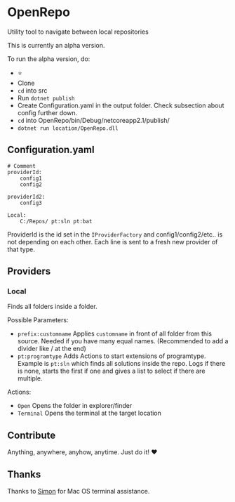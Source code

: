 # OpenRepo
Utility tool to navigate between local repositories

This is currently an alpha version.

To run the alpha version, do:

- :star:
- Clone
- `cd` into src
- Run `dotnet publish`
- Create Configuration.yaml in the output folder. Check subsection about config further down.
- `cd` into OpenRepo/bin/Debug/netcoreapp2.1/publish/
- `dotnet run location/OpenRepo.dll`

## Configuration.yaml
```
# Comment
providerId:
    config1
    config2
    
providerId2:
    config3
    
Local:
    C:/Repos/ pt:sln pt:bat
```

ProviderId is the id set in the `IProviderFactory` and config1/config2/etc.. is not depending on each other. Each line is sent to a fresh new provider of that type.


## Providers

### Local

Finds all folders inside a folder.

Possible Parameters:
- `prefix:customname` Applies `customname` in front of all folder from this source. Needed if you have many equal names. (Recommended to add a divider like / at the end)
- `pt:programtype` Adds Actions to start extensions of programtype. Example is `pt:sln` which finds all solutions inside the repo. Logs if there is none, starts the first if one and gives a list to select if there are multiple.

Actions:
- `Open` Opens the folder in explorer/finder
- `Terminal` Opens the terminal at the target location 


## Contribute

Anything, anywhere, anyhow, anytime. Just do it! :heart:


## Thanks

Thanks to [Simon](https://github.com/simonkaspersen) for Mac OS terminal assistance.
